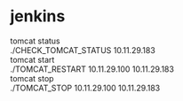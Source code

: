jenkins
=======
tomcat status<br />
./CHECK_TOMCAT_STATUS 10.11.29.183<br />
tomcat start<br />
./TOMCAT_RESTART 10.11.29.100 10.11.29.183<br />
tomcat stop<br />
./TOMCAT_STOP 10.11.29.100 10.11.29.183<br />
